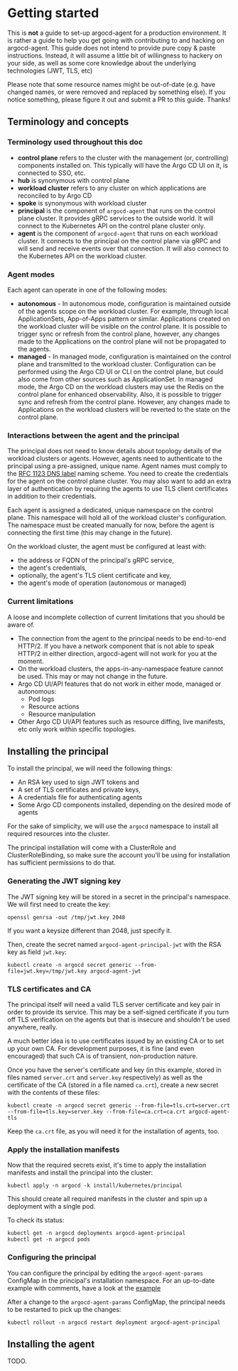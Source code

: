 # Getting started

This is **not** a guide to set-up argocd-agent for a production environment. It is rather a guide to help you get going with contributing to and hacking on argocd-agent. This guide does not intend to provide pure copy & paste instructions. Instead, it will assume a little bit of willingness to hackery on your side, as well as some core knowledge about the underlying technologies (JWT, TLS, etc)

Please note that some resource names might be out-of-date (e.g. have changed names, or were removed and replaced by something else). If you notice something, please figure it out and submit a PR to this guide. Thanks!

## Terminology and concepts

### Terminology used throughout this doc

* **control plane** refers to the cluster with the management (or, controlling) components installed on. This typically will have the Argo CD UI on it, is connected to SSO, etc.
* **hub** is synonymous with control plane
* **workload cluster** refers to any cluster on which applications are reconciled to by Argo CD
* **spoke** is synonymous with workload cluster
* **principal** is the component of `argocd-agent` that runs on the control plane cluster. It provides gRPC services to the outside world. It will connect to the Kubernetes API on the control plane cluster only.
* **agent** is the component of `argocd-agent` that runs on each workload cluster. It connects to the principal on the control plane via gRPC and will send and receive events over that connection. It will also connect to the Kubernetes API on the workload cluster.

### Agent modes

Each agent can operate in one of the following modes:

* **autonomous** - In autonomous mode, configuration is maintained outside of the agents scope on the workload cluster. For example, through local ApplicationSets, App-of-Apps pattern or similar. Applications created on the workload cluster will be visible on the control plane. It is possible to trigger sync or refresh from the control plane, however, any changes made to the Applications on the control plane will not be propagated to the agents.
* **managed** - In managed mode, configuration is maintained on the control plane and transmitted to the workload cluster. Configuration can be performed using the Argo CD UI or CLI on the control plane, but could also come from other sources such as ApplicationSet. In managed mode, the Argo CD on the workload clusters may use the Redis on the control plane for enhanced observability. Also, it is possible to trigger sync and refresh from the control plane. However, any changes made to Applications on the workload clusters will be reverted to the state on the control plane.

### Interactions between the agent and the principal

The principal does not need to know details about topology details of the workload clusters or agents. However, agents need to authenticate to the principal using a pre-assigned, unique name. Agent names must comply to the [RFC 1123 DNS label](https://kubernetes.io/docs/concepts/overview/working-with-objects/names/#dns-label-names) naming scheme. You need to create the credentials for the agent on the control plane cluster. You may also want to add an extra layer of authentication by requiring the agents to use TLS client certificates in addition to their credentials.

Each agent is assigned a dedicated, unique namespace on the control plane. This namespace will hold all of the workload cluster's configuration. The namespace must be created manually for now, before the agent is connecting the first time (this may change in the future).

On the workload cluster, the agent must be configured at least with:

* the address or FQDN of the principal's gRPC service,
* the agent's credentials,
* optionally, the agent's TLS client certificate and key,
* the agent's mode of operation (autonomous or managed)

### Current limitations

A loose and incomplete collection of current limitations that you should be aware of.

* The connection from the agent to the principal needs to be end-to-end HTTP/2. If you have a network component that is not able to speak HTTP/2 in either direction, argocd-agent will not work for you at the moment.
* On the workload clusters, the apps-in-any-namespace feature cannot be used. This may or may not change in the future.
* Argo CD UI/API features that do not work in either mode, managed or autonomous:
  * Pod logs
  * Resource actions
  * Resource manipulation
* Other Argo CD UI/API features such as resource diffing, live manifests, etc only work within specific topologies.

## Installing the principal

To install the principal, we will need the following things:

* An RSA key used to sign JWT tokens and
* A set of TLS certificates and private keys,
* A credentials file for authenticating agents
* Some Argo CD components installed, depending on the desired mode of agents

For the sake of simplicity, we will use the `argocd` namespace to install all required resources into the cluster.

The principal installation will come with a ClusterRole and ClusterRoleBinding, so make sure the account you'll be using for installation has sufficient permissions to do that.

### Generating the JWT signing key

The JWT signing key will be stored in a secret in the principal's namespace. We will first need to create the key:

```
openssl genrsa -out /tmp/jwt.key 2048
```

If you want a keysize different than 2048, just specify it.

Then, create the secret named `argocd-agent-principal-jwt` with the RSA key as field `jwt.key`:

```
kubectl create -n argocd secret generic --from-file=jwt.key=/tmp/jwt.key argocd-agent-jwt
```

### TLS certificates and CA

The principal itself will need a valid TLS server certificate and key pair in order to provide its service. This may be a self-signed certificate if you turn off TLS verification on the agents but that is insecure and shouldn't be used anywhere, really.

A much better idea is to use certificates issued by an existing CA or to set up your own CA. For development purposes, it is fine (and even encouraged) that such CA is of transient, non-production nature.

Once you have the server's certificate and key (in this example, stored in files named `server.crt` and `server.key` respectively) as well as the certificate of the CA (stored in a file named `ca.crt`), create a new secret with the contents of these files:

```
kubectl create -n argocd secret generic --from-file=tls.crt=server.crt --from-file=tls.key=server.key --from-file=ca.crt=ca.crt argocd-agent-tls
```

Keep the `ca.crt` file, as you will need it for the installation of agents, too.

### Apply the installation manifests

Now that the required secrets exist, it's time to apply the installation manifests and install the principal into the cluster:

```
kubectl apply -n argocd -k install/kubernetes/principal
```

This should create all required manifests in the cluster and spin up a deployment with a single pod.

To check its status:

```
kubectl get -n argocd deployments argocd-agent-principal
kubectl get -n argocd pods
```

### Configuring the principal

You can configure the principal by editing the `argocd-agent-params` ConfigMap in the principal's installation namespace. For an up-to-date example with comments, have a look at the
[example](https://github.com/argoproj-labs/argocd-agent/blob/main/install/kubernetes/principal/principal-params-cm.yaml)

After a change to the `argocd-agent-params` ConfigMap, the principal needs to be restarted to pick up the changes:

```
kubectl rollout -n argocd restart deployment argocd-agent-principal
```

## Installing the agent

TODO.
